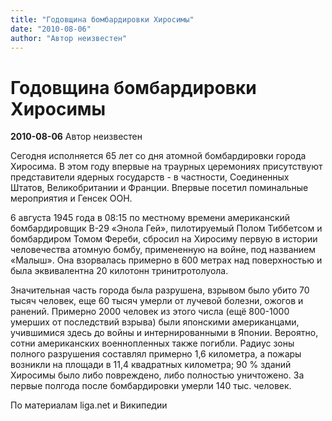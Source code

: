 ```yaml
---
title: "Годовщина бомбардировки Хиросимы"
date: "2010-08-06"
author: "Автор неизвестен"
---
```


# Годовщина бомбардировки Хиросимы

**2010-08-06** Автор неизвестен

Сегодня исполняется 65 лет со дня атомной бомбардировки города Хиросима. В этом году впервые на траурных церемониях присутствуют представители ядерных государств - в частности, Соединенных Штатов, Великобритании и Франции. Впервые посетил поминальные мероприятия и Генсек ООН.

6 августа 1945 года в 08:15 по местному времени американский бомбардировщик B-29 «Энола Гей», пилотируемый Полом Тиббетсом и бомбардиром Томом Фереби, сбросил на Хиросиму первую в истории человечества атомную бомбу, примененную на войне, под названием «Малыш». Она взорвалась примерно в 600 метрах над поверхностью и была эквивалентна 20 килотонн тринитротолуола.[ ](http://ru.wikipedia.org/wiki/%D0%A5%D0%B8%D1%80%D0%BE%D1%81%D0%B8%D0%BC%D0%B0#cite_note-2)

Значительная часть города была разрушена, взрывом было убито 70 тысяч человек, еще 60 тысяч умерли от лучевой болезни, ожогов и ранений. Примерно 2000 человек из этого числа (ещё 800-1000 умерших от последствий взрыва) были японскими американцами, учившимися здесь до войны и интернированными в Японии. Вероятно, сотни американских военнопленных также погибли. Радиус зоны полного разрушения составлял примерно 1,6 километра, а пожары возникли на площади в 11,4 квадратных километра; 90 % зданий Хиросимы было либо повреждено, либо полностью уничтожено. За первые полгода после бомбардировки умерли 140 тыс. человек.

По материалам liga.net и Википедии